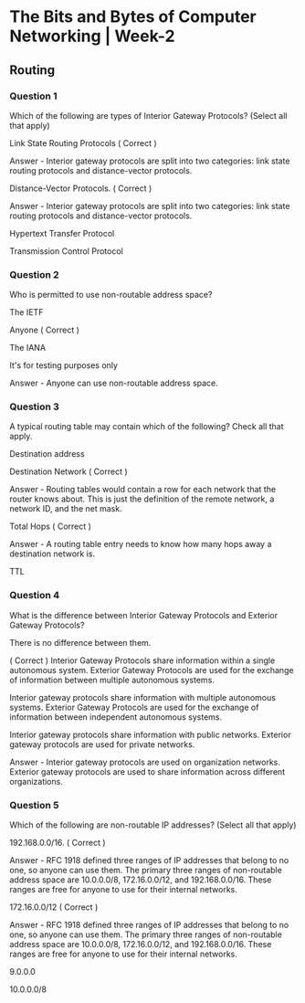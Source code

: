 # The Bits and Bytes of Computer Networking | Week-2

## Routing

### Question 1

Which of the following are types of Interior Gateway Protocols? (Select all that apply)


Link State Routing Protocols ( Correct )

Answer - Interior gateway protocols are split into two categories: link state routing protocols and distance-vector protocols.


Distance-Vector Protocols.  ( Correct )

Answer - Interior gateway protocols are split into two categories: link state routing protocols and distance-vector protocols.

Hypertext Transfer Protocol

Transmission Control Protocol


### Question 2

Who is permitted to use non-routable address space?


The IETF

Anyone  ( Correct )

The IANA

It's for testing purposes only

Answer - Anyone can use non-routable address space.


### Question 3

A typical routing table may contain which of the following? Check all that apply.


Destination address

Destination Network ( Correct )

Answer - Routing tables would contain a row for each network that the router knows about. This is just the definition of the remote network, a network ID, and the net mask.

Total Hops ( Correct )

Answer - A routing table entry needs to know how many hops away a destination network is.

TTL


### Question 4

What is the difference between Interior Gateway Protocols and Exterior Gateway Protocols?

There is no difference between them.

( Correct ) Interior Gateway Protocols share information within a single autonomous system. Exterior Gateway Protocols are used for the exchange of information between multiple autonomous systems.

Interior gateway protocols share information with multiple autonomous systems. Exterior Gateway Protocols are used for the exchange of information between independent autonomous systems.

Interior gateway protocols share information with public networks. Exterior gateway protocols are used for private networks.

Answer - Interior gateway protocols are used on organization networks. Exterior gateway protocols are used to share information across different organizations.


### Question 5

Which of the following are non-routable IP addresses? (Select all that apply)

192.168.0.0/16.  ( Correct )

Answer - RFC 1918 defined three ranges of IP addresses that belong to no one, so anyone can use them. The primary three ranges of non-routable address space are 10.0.0.0/8, 172.16.0.0/12, and 192.168.0.0/16. These ranges are free for anyone to use for their internal networks.

172.16.0.0/12  ( Correct )

Answer - RFC 1918 defined three ranges of IP addresses that belong to no one, so anyone can use them. The primary three ranges of non-routable address space are 10.0.0.0/8, 172.16.0.0/12, and 192.168.0.0/16. These ranges are free for anyone to use for their internal networks.

9.0.0.0

10.0.0.0/8
